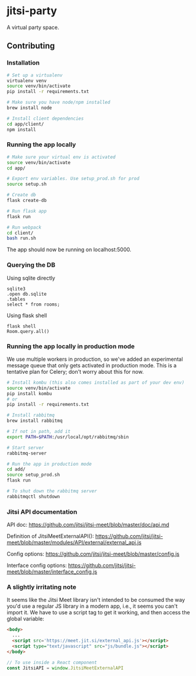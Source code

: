 # jitsi-party

A virtual party space.

## Contributing

### Installation
```bash
# Set up a virtualenv
virtualenv venv
source venv/bin/activate
pip install -r requirements.txt

# Make sure you have node/npm installed
brew install node

# Install client dependencies
cd app/client/
npm install
```

### Running the app locally
```bash
# Make sure your virtual env is activated
source venv/bin/activate
cd app/

# Export env variables. Use setup_prod.sh for prod
source setup.sh

# Create db
flask create-db

# Run flask app
flask run

# Run webpack
cd client/
bash run.sh
```

The app should now be running on localhost:5000.

### Querying the DB
Using sqlite directly
```
sqlite3
.open db.sqlite
.tables
select * from rooms;
```

Using flask shell
```
flask shell
Room.query.all()
```

### Running the app locally in production mode
We use multiple workers in production, so we've added an experimental message queue that only gets activated in production mode. This is a tentative plan for Celery; don't worry about this for now.
```bash
# Install kombu (this also comes installed as part of your dev env)
source venv/bin/activate
pip install kombu
# or
pip install -r requirements.txt

# Install rabbitmq
brew install rabbitmq

# If not in path, add it
export PATH=$PATH:/usr/local/opt/rabbitmq/sbin

# Start server
rabbitmq-server

# Run the app in production mode
cd add/
source setup_prod.sh
flask run

# To shut down the rabbitmq server
rabbitmqctl shutdown
```

### Jitsi API documentation
API doc:
https://github.com/jitsi/jitsi-meet/blob/master/doc/api.md

Definition of JitsiMeetExternalAPI():
https://github.com/jitsi/jitsi-meet/blob/master/modules/API/external/external_api.js

Config options:
https://github.com/jitsi/jitsi-meet/blob/master/config.js

Interface config options:
https://github.com/jitsi/jitsi-meet/blob/master/interface_config.js

### A slightly irritating note
It seems like the Jitsi Meet library isn't intended to be consumed the way you'd use a regular JS library in a modern app, i.e., it seems you can't import it. We have to use a script tag to get it working, and then access the global variable:
```html
<body>
  ...
  <script src='https://meet.jit.si/external_api.js'></script>
  <script type="text/javascript" src="js/bundle.js"></script>
</body>
```

```javascript
// To use inside a React component
const JitsiAPI = window.JitsiMeetExternalAPI
```
